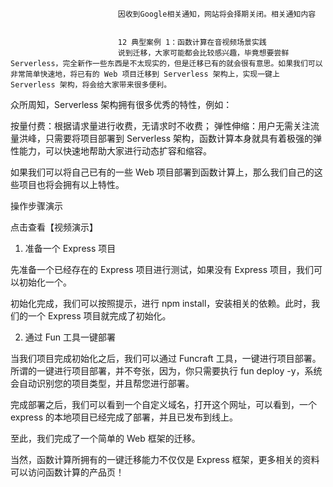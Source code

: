 
                            
                            因收到Google相关通知，网站将会择期关闭。相关通知内容
                            
                            
                            12 典型案例 1：函数计算在音视频场景实践
                            说到迁移，大家可能都会比较感兴趣，毕竟想要尝鲜 Serverless，完全新作一些东西是不太现实的，但是迁移已有的就会很有意思。如果我们可以非常简单快速地，将已有的 Web 项目迁移到 Serverless 架构上，实现一键上 Serverless 架构，将会给大家带来很多便利。

众所周知，Serverless 架构拥有很多优秀的特性，例如：


按量付费：根据请求量进行收费，无请求时不收费；
弹性伸缩：用户无需关注流量洪峰，只需要将项目部署到 Serverless 架构，函数计算本身就具有着极强的弹性能力，可以快速地帮助大家进行动态扩容和缩容。


如果我们可以将自己已有的一些 Web 项目部署到函数计算上，那么我们自己的这些项目也将会拥有以上特性。

操作步骤演示


点击查看【视频演示】


1. 准备一个 Express 项目



先准备一个已经存在的 Express 项目进行测试，如果没有 Express 项目，我们可以初始化一个。

初始化完成，我们可以按照提示，进行 npm install，安装相关的依赖。此时，我们的一个 Express 项目就完成了初始化。

2. 通过 Fun 工具一键部署



当我们项目完成初始化之后，我们可以通过 Funcraft 工具，一键进行项目部署。所谓的一键进行项目部署，并不夸张，因为，你只需要执行 fun deploy -y，系统会自动识别您的项目类型，并且帮您进行部署。



完成部署之后，我们可以看到一个自定义域名，打开这个网址，可以看到，一个 express 的本地项目已经完成了部署，并且已发布到线上。

至此，我们完成了一个简单的 Web 框架的迁移。

当然，函数计算所拥有的一键迁移能力不仅仅是 Express 框架，更多相关的资料可以访问函数计算的产品页！

                        
                        
                            